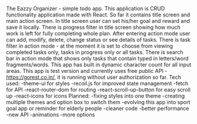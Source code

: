 The Eazzy Organizer - simple todo app.
This application is CRUD functionality application made with React.
So far it contains title screen and main action screen.
In title screen user can set his/her goal and reward and save it locally.
There is progress filter in title screen showing how much work is left for fully completing whole plan.
After entering action mode user can add, modify, delete, change status or see details of tasks.
There is task filter in action mode - at the moment it is set to choose from viewing completed tasks only, tasks in progress only or all tasks.
There is search bar in action mode that shows only tasks that contain typed in letters/word fragments/words.
This app has built in dynamic character count for all input areas.
This app is test version and currently uses free public API - https://gorest.co.in/, it is running without user authorization so far.
Tech used:
-theme-ui for styles
-recoil.js for improved state management
-fetch for API
-react-router-dom for routing
-react-scroll-up-button for easy scroll up
-react-icons for icons
Planned:
-fixing styles into one theme
-creating multiple themes and option box to switch them
-evolving this app into sport goal app or reminder for elderly people
-cleaner code
-better performance
-new API
-animations
-more options
